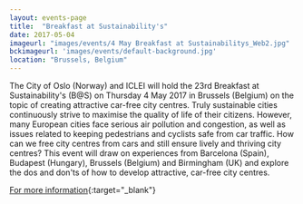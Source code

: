 ```yaml
---
layout: events-page
title:  "Breakfast at Sustainability's"
date: 2017-05-04
imageurl: "images/events/4 May Breakfast at Sustainabilitys_Web2.jpg"
bckimageurl: 'images/events/default-background.jpg'
location: "Brussels, Belgium"
---
```


The City of Oslo (Norway) and ICLEI will hold the 23rd Breakfast at Sustainability's (B@S) on Thursday 4 May 2017 in Brussels (Belgium) on the topic of creating attractive car-free city centres. Truly sustainable cities continuously strive to maximise the quality of life of their citizens. However, many European cities face serious air pollution and congestion, as well as issues related to keeping pedestrians and cyclists safe from car traffic. How can we free city centres from cars and still ensure lively and thriving city centres? This event will draw on experiences from Barcelona (Spain), Budapest (Hungary), Brussels (Belgium) and Birmingham (UK) and explore the dos and don'ts of how to develop attractive, car-free city centres.

[For more information](http://www.iclei-europe.org/events/?cmd=view&uid=66c699bb){:target="_blank"} 
